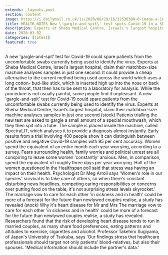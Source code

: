 ```yaml
---
extends: _layouts.post
section: content
image: https://i.dailymail.co.uk/1s/2020/08/29/16/32538300-0-image-a-16_1598713711685.jpg 
title: HEALTH NOTES New \'gargle-and-spit\' test spots Covid-19 in a SECOND 
description: Experts at Sheba Medical Centre, Israel\'s largest hospital, claim their matchbox-size machine analyses samples in just one second. 
date: 2020-03-02 
categories: [latest] 
featured: true 
--- 
```

A new \'gargle-and-spit\' test for Covid-19 could spare patients from the uncomfortable swabs currently being used to identify the virus.
Experts at Sheba Medical Centre, Israel\'s largest hospital, claim their matchbox-size machine analyses samples in just one second.
It could provide a cheap alternative to the current method being used across the world which uses a long cotton- bud-like stick, which is inserted high up into the nose or back of the throat, that then has to be sent to a laboratory for analysis. While the procedure is not usually painful, some people find it unpleasant.
A new \'gargle-and-spit\' test for Covid-19 could spare patients from the uncomfortable swabs currently being used to identify the virus. Experts at Sheba Medical Centre, Israel\'s largest hospital, claim their matchbox-size machine analyses samples in just one second (stock)
Patients trialling the new test are asked to gargle a small amount of a special mouthwash, which they then spit into a tube.
The sample is placed inside the machine, called SpectraLIT, which analyses it to provide a diagnosis almost instantly.
Early results from a trial involving 400 people show it can distinguish between positive and negative Covid-19 samples with 95 per cent accuracy.
Women spend the equivalent of an entire month each year worrying, according to a survey.
Fears surrounding health, family worries and political unrest are all conspiring to leave some women \'constantly\' anxious.
Men, in comparison, spend the equivalent of roughly three days per year worrying.
Half of the women questioned in the Healthspan poll said that stress was having an impact on their health. Psychologist Dr Meg Arroll says \'Women\'s role in our species\' survival is to take care of others, so when there\'s constant disturbing news headlines, competing caring responsibilities or concerns over putting food on the table, it\'s not surprising stress levels skyrocket.\'
The marriage vow to care for each other \'in sickness and in health\' could be more of a forecast for the future than newlywed couples realise, a study has revealed (stock)
Why it\'s heart disease for Mr and Mrs
The marriage vow to care for each other \'in sickness and in health\' could be more of a forecast for the future than newlywed couples realise, a study has revealed.
Researchers found that the risk of developing heart disease tends to run in married couples, as many share food preferences, eating patterns and attitudes to exercise, cigarettes and alcohol.
Professor Takehiro Sugiyama, of Japan\'s University of Tsukuba, says \'Our findings stress that healthcare professionals should target not only patients\' blood-relatives, but also their spouses.
\'Medical information should include the partner\'s data.\'